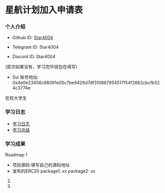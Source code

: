# 星航计划加入申请表

### 个人介绍

* Github ID: [Star4004](https://github.com/Star4004)

* Telegram ID: Star4004

* Discord ID: Star4004

(首次如果没有，学习完毕钱包在填写)
* Sui 账号地址: 0x4e0e23456c68091e05c7be9426d7df310867954517f54f2662cbcfb524c3774e

在校大学生

### 学习日志

- [学习日志](journal.md)
- [学习总结](summary.md)

### 学习成果

Roadmap  1  
- 项目源码:填写自己的源码地址
- 发布的ERC20
package1: xx
package2: xx


2.


3. 

